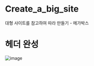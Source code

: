 # Create_a_big_site
대형 사이트를 참고하여 따라 만들기 - 메가박스</br>

# 헤더 완성
![image](https://user-images.githubusercontent.com/62534722/149069036-dc99759b-e470-47ab-8f65-fde818a2d376.png)

